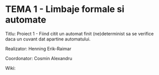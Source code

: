 # TEMA 1 - Limbaje formale si automate 
Titlu: Proiect 1 - Fiind citit un automat finit (ne)determinist sa se verifice daca un cuvant dat apartine automatului.

Realizator: Henning Erik-Raimar

Coordonator: Cosmin Alexandru

Wiki: 
